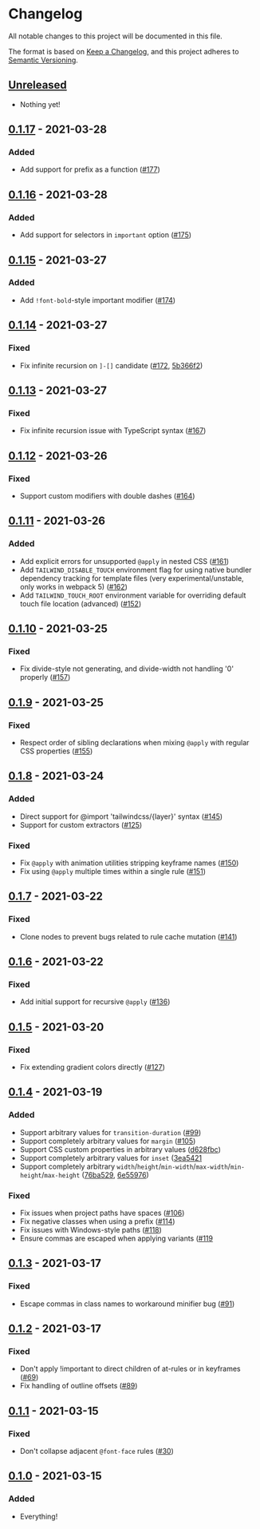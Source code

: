 # Changelog

All notable changes to this project will be documented in this file.

The format is based on [Keep a Changelog](https://keepachangelog.com/en/1.0.0/),
and this project adheres to [Semantic Versioning](https://semver.org/spec/v2.0.0.html).

## [Unreleased]

- Nothing yet!

## [0.1.17] - 2021-03-28

### Added

- Add support for prefix as a function ([#177](https://github.com/tailwindlabs/tailwindcss-jit/issues/177))

## [0.1.16] - 2021-03-28

### Added

- Add support for selectors in `important` option ([#175](https://github.com/tailwindlabs/tailwindcss-jit/issues/175))

## [0.1.15] - 2021-03-27

### Added

- Add `!font-bold`-style important modifier ([#174](https://github.com/tailwindlabs/tailwindcss-jit/issues/174))

## [0.1.14] - 2021-03-27

### Fixed

- Fix infinite recursion on `]-[]` candidate ([#172](https://github.com/tailwindlabs/tailwindcss-jit/issues/172), [5b366f2](https://github.com/tailwindlabs/tailwindcss-jit/commit/5b366f24bcebc741086c5184001e0f6323d80b68))

## [0.1.13] - 2021-03-27

### Fixed

- Fix infinite recursion issue with TypeScript syntax ([#167](https://github.com/tailwindlabs/tailwindcss-jit/pull/167))

## [0.1.12] - 2021-03-26

### Fixed

- Support custom modifiers with double dashes ([#164](https://github.com/tailwindlabs/tailwindcss-jit/pull/164))

## [0.1.11] - 2021-03-26

### Added

- Add explicit errors for unsupported `@apply` in nested CSS ([#161](https://github.com/tailwindlabs/tailwindcss-jit/pull/161))
- Add `TAILWIND_DISABLE_TOUCH` environment flag for using native bundler dependency tracking for template files (very experimental/unstable, only works in webpack 5) ([#162](https://github.com/tailwindlabs/tailwindcss-jit/pull/162))
- Add `TAILWIND_TOUCH_ROOT` environment variable for overriding default touch file location (advanced) ([#152](https://github.com/tailwindlabs/tailwindcss-jit/pull/152))

## [0.1.10] - 2021-03-25

### Fixed

- Fix divide-style not generating, and divide-width not handling '0' properly ([#157](https://github.com/tailwindlabs/tailwindcss-jit/pull/157))

## [0.1.9] - 2021-03-25

### Fixed

- Respect order of sibling declarations when mixing `@apply` with regular CSS properties ([#155](https://github.com/tailwindlabs/tailwindcss-jit/pull/155))

## [0.1.8] - 2021-03-24

### Added

- Direct support for @import 'tailwindcss/{layer}' syntax ([#145](https://github.com/tailwindlabs/tailwindcss-jit/pull/145))
- Support for custom extractors ([#125](https://github.com/tailwindlabs/tailwindcss-jit/pull/125))

### Fixed

- Fix `@apply` with animation utilities stripping keyframe names ([#150](https://github.com/tailwindlabs/tailwindcss-jit/pull/150))
- Fix using `@apply` multiple times within a single rule ([#151](https://github.com/tailwindlabs/tailwindcss-jit/pull/151))

## [0.1.7] - 2021-03-22

### Fixed

- Clone nodes to prevent bugs related to rule cache mutation ([#141](https://github.com/tailwindlabs/tailwindcss-jit/pull/141))


## [0.1.6] - 2021-03-22

### Fixed

- Add initial support for recursive `@apply` ([#136](https://github.com/tailwindlabs/tailwindcss-jit/pull/136))

## [0.1.5] - 2021-03-20

### Fixed

- Fix extending gradient colors directly ([#127](https://github.com/tailwindlabs/tailwindcss-jit/pull/127))

## [0.1.4] - 2021-03-19

### Added

- Support arbitrary values for `transition-duration` ([#99](https://github.com/tailwindlabs/tailwindcss-jit/pull/99))
- Support completely arbitrary values for `margin` ([#105](https://github.com/tailwindlabs/tailwindcss-jit/pull/105))
- Support CSS custom properties in arbitrary values ([d628fbc](https://github.com/tailwindlabs/tailwindcss-jit/commit/d628fbc3d393267ce3d1a1d11eed6c3025e6b8f0))
- Support completely arbitrary values for `inset` ([3ea5421](https://github.com/tailwindlabs/tailwindcss-jit/commit/3ea542170c8631afbfaf5ea341e9860178cf9843)
- Support completely arbitrary `width`/`height`/`min-width`/`max-width`/`min-height`/`max-height` ([76ba529](https://github.com/tailwindlabs/tailwindcss-jit/commit/76ba529d3b120481d153066d348b5dc316cc581f), [6e55976](https://github.com/tailwindlabs/tailwindcss-jit/commit/6e55976ed9c86cc749509c239c751af066d57152))

### Fixed

- Fix issues when project paths have spaces ([#106](https://github.com/tailwindlabs/tailwindcss-jit/pull/106))
- Fix negative classes when using a prefix ([#114](https://github.com/tailwindlabs/tailwindcss-jit/pull/114))
- Fix issues with Windows-style paths ([#118](https://github.com/tailwindlabs/tailwindcss-jit/pull/118))
- Ensure commas are escaped when applying variants ([#119](https://github.com/tailwindlabs/tailwindcss-jit/pull/119)

## [0.1.3] - 2021-03-17

### Fixed

- Escape commas in class names to workaround minifier bug ([#91](https://github.com/tailwindlabs/tailwindcss-jit/pull/91))

## [0.1.2] - 2021-03-17

### Fixed

- Don't apply !important to direct children of at-rules or in keyframes ([#69](https://github.com/tailwindlabs/tailwindcss-jit/pull/69))
- Fix handling of outline offsets ([#89](https://github.com/tailwindlabs/tailwindcss-jit/pull/89))

## [0.1.1] - 2021-03-15

### Fixed

- Don't collapse adjacent `@font-face` rules ([#30](https://github.com/tailwindlabs/tailwindcss-jit/pull/30))

## [0.1.0] - 2021-03-15

### Added

- Everything!

[unreleased]: https://github.com/tailwindlabs/tailwindcss-jit/compare/v0.1.17...HEAD
[0.1.17]: https://github.com/tailwindlabs/tailwindcss-jit/compare/v0.1.16...v0.1.17
[0.1.16]: https://github.com/tailwindlabs/tailwindcss-jit/compare/v0.1.15...v0.1.16
[0.1.15]: https://github.com/tailwindlabs/tailwindcss-jit/compare/v0.1.14...v0.1.15
[0.1.14]: https://github.com/tailwindlabs/tailwindcss-jit/compare/v0.1.13...v0.1.14
[0.1.13]: https://github.com/tailwindlabs/tailwindcss-jit/compare/v0.1.12...v0.1.13
[0.1.12]: https://github.com/tailwindlabs/tailwindcss-jit/compare/v0.1.11...v0.1.12
[0.1.11]: https://github.com/tailwindlabs/tailwindcss-jit/compare/v0.1.10...v0.1.11
[0.1.10]: https://github.com/tailwindlabs/tailwindcss-jit/compare/v0.1.9...v0.1.10
[0.1.9]: https://github.com/tailwindlabs/tailwindcss-jit/compare/v0.1.8...v0.1.9
[0.1.8]: https://github.com/tailwindlabs/tailwindcss-jit/compare/v0.1.7...v0.1.8
[0.1.7]: https://github.com/tailwindlabs/tailwindcss-jit/compare/v0.1.6...v0.1.7
[0.1.6]: https://github.com/tailwindlabs/tailwindcss-jit/compare/v0.1.5...v0.1.6
[0.1.5]: https://github.com/tailwindlabs/tailwindcss-jit/compare/v0.1.4...v0.1.5
[0.1.4]: https://github.com/tailwindlabs/tailwindcss-jit/compare/v0.1.3...v0.1.4
[0.1.3]: https://github.com/tailwindlabs/tailwindcss-jit/compare/v0.1.2...v0.1.3
[0.1.2]: https://github.com/tailwindlabs/tailwindcss-jit/compare/v0.1.1...v0.1.2
[0.1.1]: https://github.com/tailwindlabs/tailwindcss-jit/compare/v0.1.0...v0.1.1
[0.1.0]: https://github.com/tailwindlabs/tailwindcss-jit/releases/tag/v0.1.0
